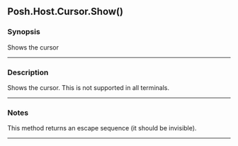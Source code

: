 Posh.Host.Cursor.Show()
-----------------------

### Synopsis
Shows the cursor

---

### Description

Shows the cursor.  This is not supported in all terminals.

---

### Notes
This method returns an escape sequence (it should be invisible).

---
